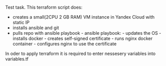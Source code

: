 Test task.
This terraform script does:
 - creates a small(2CPU 2 GB RAM) VM instance in Yandex Cloud with static IP 
 - installs ansible and git 
 - pulls repo with ansible playbook
       - ansible playbook:
            - updates the OS
            - installs docker
            - creates self-signed certificate
            - runs nginx docker container 
            - configures nginx to use the certificate

In oder to apply terraform it is required to enter nessesery variables into variables.tf


